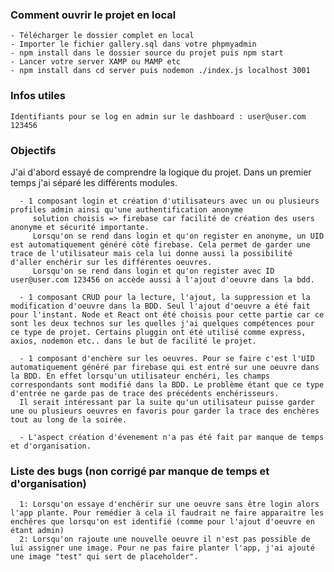 ### Comment ouvrir le projet en local
    - Télécharger le dossier complet en local
    - Importer le fichier gallery.sql dans votre phpmyadmin
    - npm install dans le dossier source du projet puis npm start
    - Lancer votre server XAMP ou MAMP etc
    - npm install dans cd server puis nodemon ./index.js localhost 3001
    
    
 ### Infos utiles
 
    Identifiants pour se log en admin sur le dashboard : user@user.com 123456
    
 ### Objectifs

   J'ai d'abord essayé de comprendre la logique du projet.
   Dans un premier temps j'ai séparé les différents modules.

      - 1 composant login et création d'utilisateurs avec un ou plusieurs profiles admin ainsi qu'une authentification anonyme
         solution choisis => firebase car facilité de création des users anonyme et sécurité importante.
         Lorsqu'on se rend dans login et qu'on register en anonyme, un UID est automatiquement généré côté firebase. Cela permet de garder une trace de l'utilisateur mais cela lui donne aussi la possibilité d'aller enchérir sur les différentes oeuvres.
         Lorsqu'on se rend dans login et qu'on register avec ID user@user.com 123456 on accède aussi à l'ajout d'oeuvre dans la bdd.

      - 1 composant CRUD pour la lecture, l'ajout, la suppression et la modification d'oeuvre dans la BDD. Seul l'ajout d'oeuvre a été fait pour l'instant. Node et React ont été choisis pour cette partie car ce sont les deux technos sur les quelles j'ai quelques compétences pour ce type de projet. Certains pluggin ont été utilisé comme express, axios, nodemon etc.. dans le but de facilité le projet.

      - 1 composant d'enchère sur les oeuvres. Pour se faire c'est l'UID automatiquement généré par firebase qui est entré sur une oeuvre dans la BDD. En effet lorsqu'un utilisateur enchéri, les champs correspondants sont modifié dans la BDD. Le problème étant que ce type d'entrée ne garde pas de trace des précédents enchérisseurs.
      Il serait intéressant par la suite qu'un utilisateur puisse garder une ou plusieurs oeuvres en favoris pour garder la trace des enchères tout au long de la soirée.

      - L'aspect création d'évenement n'a pas été fait par manque de temps et d'organisation.



### Liste des bugs (non corrigé par manque de temps et d'organisation)
      1: Lorsqu'on essaye d'enchérir sur une oeuvre sans être login alors l'app plante. Pour remédier à cela il faudrait ne faire apparaitre les enchêres que lorsqu'on est identifié (comme pour l'ajout d'oeuvre en étant admin)
      2: Lorsqu'on rajoute une nouvelle oeuvre il n'est pas possible de lui assigner une image. Pour ne pas faire planter l'app, j'ai ajouté une image "test" qui sert de placeholder".
